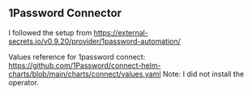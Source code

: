 ## 1Password Connector
I followed the setup from https://external-secrets.io/v0.9.20/provider/1password-automation/

Values reference for 1password connect: https://github.com/1Password/connect-helm-charts/blob/main/charts/connect/values.yaml
Note: I did not install the operator.